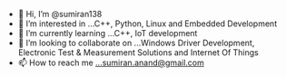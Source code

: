 - 👋 Hi, I’m @sumiran138
- 👀 I’m interested in ...C++, Python, Linux and Embedded Development
- 🌱 I’m currently learning ...C++, IoT development
- 💞️ I’m looking to collaborate on ...Windows Driver Development, Electronic Test & Measurement Solutions and Internet Of Things
- 📫 How to reach me ...sumiran.anand@gmail.com

<!---
sumiran138/sumiran138 is a ✨ special ✨ repository because its `README.md` (this file) appears on your GitHub profile.
You can click the Preview link to take a look at your changes.
--->
